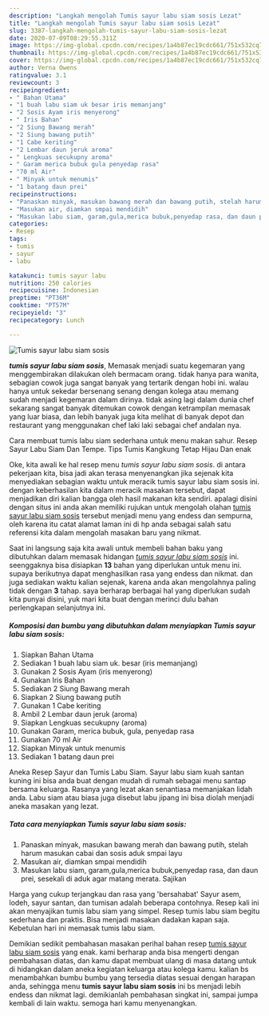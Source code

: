 ```yaml
---
description: "Langkah mengolah Tumis sayur labu siam sosis Lezat"
title: "Langkah mengolah Tumis sayur labu siam sosis Lezat"
slug: 3387-langkah-mengolah-tumis-sayur-labu-siam-sosis-lezat
date: 2020-07-09T08:29:55.311Z
image: https://img-global.cpcdn.com/recipes/1a4b87ec19cdc661/751x532cq70/tumis-sayur-labu-siam-sosis-foto-resep-utama.jpg
thumbnail: https://img-global.cpcdn.com/recipes/1a4b87ec19cdc661/751x532cq70/tumis-sayur-labu-siam-sosis-foto-resep-utama.jpg
cover: https://img-global.cpcdn.com/recipes/1a4b87ec19cdc661/751x532cq70/tumis-sayur-labu-siam-sosis-foto-resep-utama.jpg
author: Verna Owens
ratingvalue: 3.1
reviewcount: 3
recipeingredient:
- " Bahan Utama"
- "1 buah labu siam uk besar iris memanjang"
- "2 Sosis Ayam iris menyerong"
- " Iris Bahan"
- "2 Siung Bawang merah"
- "2 Siung bawang putih"
- "1 Cabe keriting"
- "2 Lembar daun jeruk aroma"
- " Lengkuas secukupny aroma"
- " Garam merica bubuk gula penyedap rasa"
- "70 ml Air"
- " Minyak untuk menumis"
- "1 batang daun prei"
recipeinstructions:
- "Panaskan minyak, masukan bawang merah dan bawang putih, stelah harum masukan cabai dan sosis aduk smpai layu"
- "Masukan air, diamkan smpai mendidih"
- "Masukan labu siam, garam,gula,merica bubuk,penyedap rasa, dan daun prei, sesekali di aduk agar matang merata. Sajikan"
categories:
- Resep
tags:
- tumis
- sayur
- labu

katakunci: tumis sayur labu 
nutrition: 250 calories
recipecuisine: Indonesian
preptime: "PT36M"
cooktime: "PT57M"
recipeyield: "3"
recipecategory: Lunch

---
```



![Tumis sayur labu siam sosis](https://img-global.cpcdn.com/recipes/1a4b87ec19cdc661/751x532cq70/tumis-sayur-labu-siam-sosis-foto-resep-utama.jpg)

<b><i>tumis sayur labu siam sosis</i></b>, Memasak menjadi suatu kegemaran yang menggembirakan dilakukan oleh bermacam orang. tidak hanya para wanita, sebagian cowok juga sangat banyak yang tertarik dengan hobi ini. walau hanya untuk sekedar bersenang senang dengan kolega atau memang sudah menjadi kegemaran dalam dirinya. tidak asing lagi dalam dunia chef sekarang sangat banyak ditemukan cowok dengan ketrampilan memasak yang luar biasa, dan lebih banyak juga kita melihat di banyak depot dan restaurant yang menggunakan chef laki laki sebagai chef andalan nya.

Cara membuat tumis labu siam sederhana untuk menu makan sahur. Resep Sayur Labu Siam Dan Tempe. Tips Tumis Kangkung Tetap Hijau Dan enak

Oke, kita awali ke hal resep menu <i>tumis sayur labu siam sosis</i>. di antara pekerjaan kita, bisa jadi akan terasa menyenangkan jika sejenak kita menyediakan sebagian waktu untuk meracik tumis sayur labu siam sosis ini. dengan keberhasilan kita dalam meracik masakan tersebut, dapat menjadikan diri kalian bangga oleh hasil makanan kita sendiri. apalagi disini dengan situs ini anda akan memiliki rujukan untuk mengolah olahan <u>tumis sayur labu siam sosis</u> tersebut menjadi menu yang endess dan sempurna, oleh karena itu catat alamat laman ini di hp anda sebagai salah satu referensi kita dalam mengolah masakan baru yang nikmat.


Saat ini langsung saja kita awali untuk membeli bahan baku yang dibutuhkan dalam memasak hidangan <u><i>tumis sayur labu siam sosis</i></u> ini. seenggaknya bisa disiapkan <b>13</b> bahan yang diperlukan untuk menu ini. supaya berikutnya dapat menghasilkan rasa yang endess dan nikmat. dan juga sediakan waktu kalian sejenak, karena anda akan mengolahnya paling tidak dengan <b>3</b> tahap. saya berharap berbagai hal yang diperlukan sudah kita punyai disini, yuk mari kita buat dengan merinci dulu bahan perlengkapan selanjutnya ini.

<!--inarticleads1-->

##### Komposisi dan bumbu yang dibutuhkan dalam menyiapkan Tumis sayur labu siam sosis:

1. Siapkan  Bahan Utama
1. Sediakan 1 buah labu siam uk. besar (iris memanjang)
1. Gunakan 2 Sosis Ayam (iris menyerong)
1. Gunakan  Iris Bahan
1. Sediakan 2 Siung Bawang merah
1. Siapkan 2 Siung bawang putih
1. Gunakan 1 Cabe keriting
1. Ambil 2 Lembar daun jeruk (aroma)
1. Siapkan  Lengkuas secukupny (aroma)
1. Gunakan  Garam, merica bubuk, gula, penyedap rasa
1. Gunakan 70 ml Air
1. Siapkan  Minyak untuk menumis
1. Sediakan 1 batang daun prei


Aneka Resep Sayur dan Tumis Labu Siam. Sayur labu siam kuah santan kuning ini bisa anda buat dengan mudah di rumah sebagai menu santap bersama keluarga. Rasanya yang lezat akan senantiasa memanjakan lidah anda. Labu siam atau biasa juga disebut labu jipang ini bisa diolah menjadi aneka masakan yang lezat. 

<!--inarticleads2-->

##### Tata cara menyiapkan Tumis sayur labu siam sosis:

1. Panaskan minyak, masukan bawang merah dan bawang putih, stelah harum masukan cabai dan sosis aduk smpai layu
1. Masukan air, diamkan smpai mendidih
1. Masukan labu siam, garam,gula,merica bubuk,penyedap rasa, dan daun prei, sesekali di aduk agar matang merata. Sajikan


Harga yang cukup terjangkau dan rasa yang &#39;bersahabat&#39; Sayur asem, lodeh, sayur santan, dan tumisan adalah beberapa contohnya. Resep kali ini akan menyajikan tumis labu siam yang simpel. Resep tumis labu siam begitu sederhana dan praktis. Bisa menjadi masakan dadakan kapan saja. Kebetulan hari ini memasak tumis labu siam. 

Demikian sedikit pembahasan masakan perihal bahan resep <u>tumis sayur labu siam sosis</u> yang enak. kami berharap anda bisa mengerti dengan pembahasan diatas, dan kamu dapat membuat ulang di masa datang untuk di hidangkan dalam aneka kegiatan keluarga atau kolega kamu. kalian bs menambahkan bumbu bumbu yang tersedia diatas sesuai dengan harapan anda, sehingga menu <b>tumis sayur labu siam sosis</b> ini bs menjadi lebih endess dan nikmat lagi. demikianlah pembahasan singkat ini, sampai jumpa kembali di lain waktu. semoga hari kamu menyenangkan.

